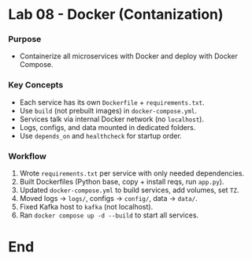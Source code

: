 
# Lab 08 - Docker (Contanization)

### Purpose
* Containerize all microservices with Docker and deploy with Docker Compose.

### Key Concepts
* Each service has its own `Dockerfile` + `requirements.txt`.
* Use `build` (not prebuilt images) in `docker-compose.yml`.
* Services talk via internal Docker network (no `localhost`).
* Logs, configs, and data mounted in dedicated folders.
* Use `depends_on` and `healthcheck` for startup order.

### Workflow
1. Wrote `requirements.txt` per service with only needed dependencies.
2. Built Dockerfiles (Python base, copy + install reqs, run `app.py`).
3. Updated `docker-compose.yml` to build services, add volumes, set `TZ`.
4. Moved logs → `logs/`, configs → `config/`, data → `data/`.
5. Fixed Kafka host to `kafka` (not localhost).
6. Ran `docker compose up -d --build` to start all services.

# End
